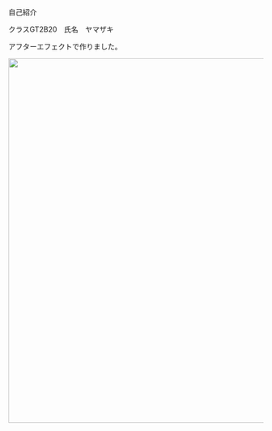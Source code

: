 <!doctype html>
<html>
<head>
<meta charset="utf-8">
<title>test</title>
</head>
自己紹介
 
<body>
<p>クラスGT2B20　氏名　ヤマザキ</p>
<p>アフターエフェクトで作りました。</p>
<img src="２年生　課題/コンポ 2 (00198).png" width="1280" height="720" alt=""/>
</body>
</html>
